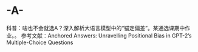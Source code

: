 # -A-
科普：啥也不会就选A？深入解析大语言模型中的“锚定偏差”。某通选课期中作业。。 参考文献：Anchored Answers: Unravelling Positional Bias in GPT-2’s Multiple-Choice Questions

